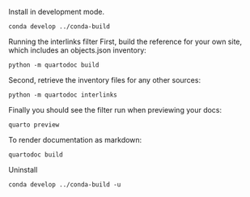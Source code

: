 
Install in development mode. 


    conda develop ../conda-build



Running the interlinks filter
First, build the reference for your own site, which includes an objects.json inventory:

    python -m quartodoc build

Second, retrieve the inventory files for any other sources:

    python -m quartodoc interlinks

Finally you should see the filter run when previewing your docs:

    quarto preview


To render documentation as markdown:


    quartodoc build


Uninstall 

    conda develop ../conda-build -u
